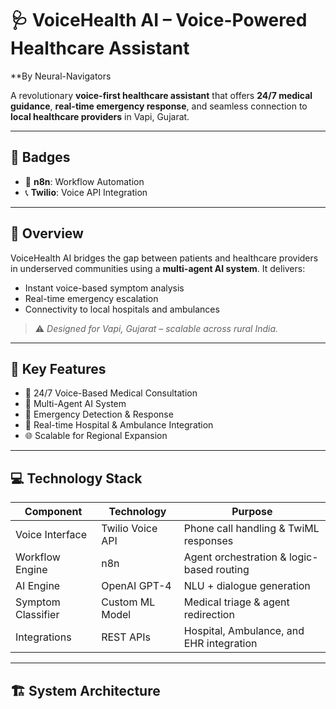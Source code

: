 # 🩺 VoiceHealth AI – Voice-Powered Healthcare Assistant  
**By Neural-Navigators 

A revolutionary **voice-first healthcare assistant** that offers **24/7 medical guidance**, **real-time emergency response**, and seamless connection to **local healthcare providers** in Vapi, Gujarat.

---

## 🏅 Badges  
- 🧩 **n8n**: Workflow Automation  
- 📞 **Twilio**: Voice API Integration  

---

## 🧭 Overview  
VoiceHealth AI bridges the gap between patients and healthcare providers in underserved communities using a **multi-agent AI system**. It delivers:
- Instant voice-based symptom analysis  
- Real-time emergency escalation  
- Connectivity to local hospitals and ambulances  

> ⚠️ *Designed for Vapi, Gujarat – scalable across rural India.*

---

## 🎯 Key Features  
- 🔁 24/7 Voice-Based Medical Consultation  
- 🧠 Multi-Agent AI System  
- 🚨 Emergency Detection & Response  
- 🏥 Real-time Hospital & Ambulance Integration  
- 🌐 Scalable for Regional Expansion  

---

## 💻 Technology Stack  

| Component         | Technology         | Purpose                                           |
|------------------|--------------------|---------------------------------------------------|
| Voice Interface   | Twilio Voice API   | Phone call handling & TwiML responses             |
| Workflow Engine   | n8n                | Agent orchestration & logic-based routing         |
| AI Engine         | OpenAI GPT-4       | NLU + dialogue generation                         |
| Symptom Classifier| Custom ML Model    | Medical triage & agent redirection                |
| Integrations      | REST APIs          | Hospital, Ambulance, and EHR integration          |

---

## 🏗️ System Architecture  

